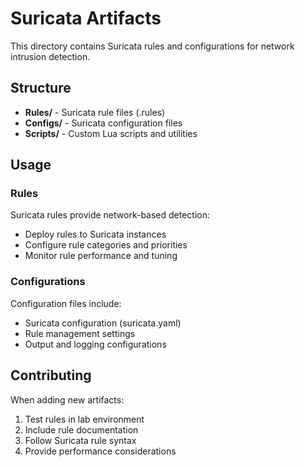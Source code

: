 # Suricata Artifacts

This directory contains Suricata rules and configurations for network intrusion detection.

## Structure

- **Rules/** - Suricata rule files (.rules)
- **Configs/** - Suricata configuration files
- **Scripts/** - Custom Lua scripts and utilities

## Usage

### Rules
Suricata rules provide network-based detection:
- Deploy rules to Suricata instances
- Configure rule categories and priorities
- Monitor rule performance and tuning

### Configurations
Configuration files include:
- Suricata configuration (suricata.yaml)
- Rule management settings
- Output and logging configurations

## Contributing

When adding new artifacts:
1. Test rules in lab environment
2. Include rule documentation
3. Follow Suricata rule syntax
4. Provide performance considerations
